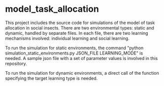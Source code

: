 # model_task_allocation

This project includes the source code for simulations of the model of task allocation in social insects. 
There are two environmental types: static and dynamic, handled by separate files. 
In each file, there are two learning mechanisms involved: individual learning and social learning.

To run the simulation for static environments, the command "python simulation_static_environments.py JSON_FILE LEARNING_MODE" is needed. 
A sample json file with a set of parameter values is involved in this repository.

To run the simulation for dynamic environments, a direct call of the function specifying the target learning type is needed.
